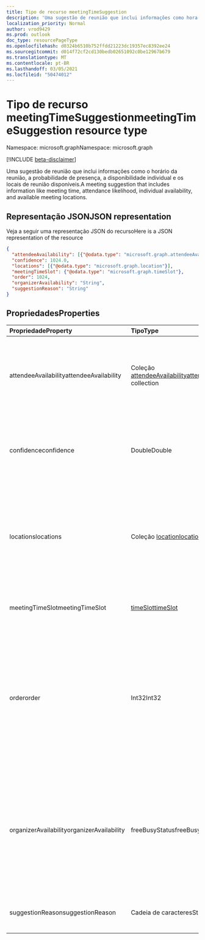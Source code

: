 ```yaml
---
title: Tipo de recurso meetingTimeSuggestion
description: 'Uma sugestão de reunião que inclui informações como hora da reunião, probabilidade de participação, individual '
localization_priority: Normal
author: vrod9429
ms.prod: outlook
doc_type: resourcePageType
ms.openlocfilehash: d0324b6510b752ffdd21223dc19357ec8392ee24
ms.sourcegitcommit: d014f72cf2cd130bedb02651092c0be12967b679
ms.translationtype: MT
ms.contentlocale: pt-BR
ms.lasthandoff: 03/05/2021
ms.locfileid: "50474012"
---
```

# <a name="meetingtimesuggestion-resource-type"></a><span data-ttu-id="07757-103">Tipo de recurso meetingTimeSuggestion</span><span class="sxs-lookup"><span data-stu-id="07757-103">meetingTimeSuggestion resource type</span></span>

<span data-ttu-id="07757-104">Namespace: microsoft.graph</span><span class="sxs-lookup"><span data-stu-id="07757-104">Namespace: microsoft.graph</span></span>

[!INCLUDE [beta-disclaimer](../../includes/beta-disclaimer.md)]

<span data-ttu-id="07757-105">Uma sugestão de reunião que inclui informações como o horário da reunião, a probabilidade de presença, a disponibilidade individual e os locais de reunião disponíveis.</span><span class="sxs-lookup"><span data-stu-id="07757-105">A meeting suggestion that includes information like meeting time, attendance likelihood, individual availability, and available meeting locations.</span></span>

## <a name="json-representation"></a><span data-ttu-id="07757-106">Representação JSON</span><span class="sxs-lookup"><span data-stu-id="07757-106">JSON representation</span></span>

<span data-ttu-id="07757-107">Veja a seguir uma representação JSON do recurso</span><span class="sxs-lookup"><span data-stu-id="07757-107">Here is a JSON representation of the resource</span></span>

<!-- {
  "blockType": "resource",
  "optionalProperties": [

  ],
  "@odata.type": "microsoft.graph.meetingTimeSuggestion"
}-->

```json
{
  "attendeeAvailability": [{"@odata.type": "microsoft.graph.attendeeAvailability"}],
  "confidence": 1024.0,
  "locations": [{"@odata.type": "microsoft.graph.location"}],
  "meetingTimeSlot": {"@odata.type": "microsoft.graph.timeSlot"},
  "order": 1024,
  "organizerAvailability": "String",
  "suggestionReason": "String"
}

```
## <a name="properties"></a><span data-ttu-id="07757-108">Propriedades</span><span class="sxs-lookup"><span data-stu-id="07757-108">Properties</span></span>
| <span data-ttu-id="07757-109">Propriedade</span><span class="sxs-lookup"><span data-stu-id="07757-109">Property</span></span>     | <span data-ttu-id="07757-110">Tipo</span><span class="sxs-lookup"><span data-stu-id="07757-110">Type</span></span>   |<span data-ttu-id="07757-111">Descrição</span><span class="sxs-lookup"><span data-stu-id="07757-111">Description</span></span>|
|:---------------|:--------|:----------|
|<span data-ttu-id="07757-112">attendeeAvailability</span><span class="sxs-lookup"><span data-stu-id="07757-112">attendeeAvailability</span></span>|<span data-ttu-id="07757-113">Coleção [attendeeAvailability](attendeeavailability.md)</span><span class="sxs-lookup"><span data-stu-id="07757-113">[attendeeAvailability](attendeeavailability.md) collection</span></span>|<span data-ttu-id="07757-114">Uma matriz que mostra o status de disponibilidade de cada participante para essa sugestão da reunião.</span><span class="sxs-lookup"><span data-stu-id="07757-114">An array that shows the availability status of each attendee for this meeting suggestion.</span></span>|
|<span data-ttu-id="07757-115">confidence</span><span class="sxs-lookup"><span data-stu-id="07757-115">confidence</span></span>|<span data-ttu-id="07757-116">Double</span><span class="sxs-lookup"><span data-stu-id="07757-116">Double</span></span>|<span data-ttu-id="07757-117">Uma porcentagem que representa a probabilidade de todos os participantes comparecerem.</span><span class="sxs-lookup"><span data-stu-id="07757-117">A percentage that represents the likelhood of all the attendees attending.</span></span>|
|<span data-ttu-id="07757-118">locations</span><span class="sxs-lookup"><span data-stu-id="07757-118">locations</span></span>|<span data-ttu-id="07757-119">Coleção [location](location.md)</span><span class="sxs-lookup"><span data-stu-id="07757-119">[location](location.md) collection</span></span>|<span data-ttu-id="07757-120">Uma matriz que especifica o nome e a localização geográfica de cada local da reunião para esta sugestão de reunião.</span><span class="sxs-lookup"><span data-stu-id="07757-120">An array that specifies the name and geographic location of each meeting location for this meeting suggestion.</span></span>|
|<span data-ttu-id="07757-121">meetingTimeSlot</span><span class="sxs-lookup"><span data-stu-id="07757-121">meetingTimeSlot</span></span>|[<span data-ttu-id="07757-122">timeSlot</span><span class="sxs-lookup"><span data-stu-id="07757-122">timeSlot</span></span>](timeslot.md)|<span data-ttu-id="07757-123">Um período de tempo sugerido para a reunião.</span><span class="sxs-lookup"><span data-stu-id="07757-123">A time period suggested for the meeting.</span></span>|
|<span data-ttu-id="07757-124">order</span><span class="sxs-lookup"><span data-stu-id="07757-124">order</span></span>|<span data-ttu-id="07757-125">Int32</span><span class="sxs-lookup"><span data-stu-id="07757-125">Int32</span></span>|<span data-ttu-id="07757-126">Sugestões de hora de reunião, ordenadas por seu valor de confiança calculado de alto para baixo, em seguida, por cronologia, se houver sugestões com a mesma confiança.</span><span class="sxs-lookup"><span data-stu-id="07757-126">Order of meeting time suggestions sorted by their computed confidence value from high to low, then by chronology if there are suggestions with the same confidence.</span></span> |
|<span data-ttu-id="07757-127">organizerAvailability</span><span class="sxs-lookup"><span data-stu-id="07757-127">organizerAvailability</span></span>|<span data-ttu-id="07757-128">freeBusyStatus</span><span class="sxs-lookup"><span data-stu-id="07757-128">freeBusyStatus</span></span>| <span data-ttu-id="07757-p101">Disponibilidade do organizador da reunião para essa sugestão de reunião. Os possíveis valores são: `free`, `tentative`, `busy`, `oof`, `workingElsewhere`, `unknown`.</span><span class="sxs-lookup"><span data-stu-id="07757-p101">Availability of the meeting organizer for this meeting suggestion. Possible values are: `free`, `tentative`, `busy`, `oof`, `workingElsewhere`, `unknown`.</span></span>|
|<span data-ttu-id="07757-131">suggestionReason</span><span class="sxs-lookup"><span data-stu-id="07757-131">suggestionReason</span></span>|<span data-ttu-id="07757-132">Cadeia de caracteres</span><span class="sxs-lookup"><span data-stu-id="07757-132">String</span></span>|<span data-ttu-id="07757-133">Razão da sugestão de horário da reunião.</span><span class="sxs-lookup"><span data-stu-id="07757-133">Reason for suggesting the meeting time.</span></span>|

<!-- uuid: 8fcb5dbc-d5aa-4681-8e31-b001d5168d79
2015-10-25 14:57:30 UTC -->
<!--
{
  "type": "#page.annotation",
  "description": "meetingTimeSuggestion resource",
  "keywords": "",
  "section": "documentation",
  "tocPath": "",
  "suppressions": []
}
-->


